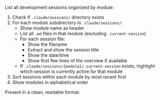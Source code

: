 List all development sessions organized by module:

1. Check if `.claude/sessions/` directory exists
2. For each module subdirectory in `.claude/sessions/`:
   - Show module name as header
   - List all `.md` files in that module (excluding `.current-session`)
   - For each session file:
     * Show the filename
     * Extract and show the session title
     * Show the date/time
     * Show first few lines of the overview if available
   - If `.claude/sessions/{module}/.current-session` exists, highlight which session is currently active for that module
3. Sort sessions within each module by most recent first
4. Show modules in alphabetical order

Present in a clean, readable format.